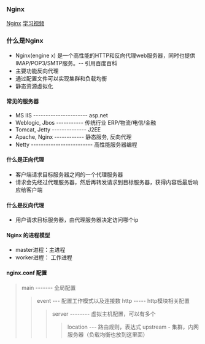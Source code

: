 ### Nginx

[Nginx](www.nginx.org) 
[学习视频](https://www.bilibili.com/video/BV1ZU4y1m7GL?p=13&vd_source=1472e13516e808f46c31979a0955b5f0)

### 什么是Nginx
- Nginx(engine x) 是一个高性能的HTTP和反向代理web服务器，同时也提供IMAP/POP3/SMTP服务。-- 引用百度百科
- 主要功能反向代理
- 通过配置文件可以实现集群和负载均衡
- 静态资源虚拟化

#### 常见的服务器
- MS IIS ---------------------- asp.net
- Weblogic, Jbos ----------- 传统行业 ERP/物流/电信/金融
- Tomcat, Jetty -------------- J2EE
- Apache, Nginx ------------ 静态服务, 反向代理
- Netty ------------------------- 高性能服务器编程

#### 什么是正向代理
- 客户端请求目标服务器之间的一个代理服务器
- 请求会先经过代理服务器，然后再转发请求到目标服务器，获得内容后最后响应给客户端

#### 什么是反向代理
- 用户请求目标服务器，由代理服务器决定访问哪个ip

#### Nginx 的进程模型
- master进程：主进程
- worker进程： 工作进程

#### nginx.conf 配置
> main ------- 全局配置
>> event --- 配置工作模式以及连接数
>> http ----- http模块相关配置
>>> server -------- 虚拟主机配置，可以有多个
>>>> location --- 路由规则，表达式
>>>> upstream - 集群，内网服务器（负载均衡也放到这里面）
